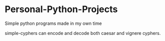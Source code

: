 # Personal-Python-Projects
Simple python programs made in my own time

simple-cyphers can encode and decode both caesar and vignere cyphers.
